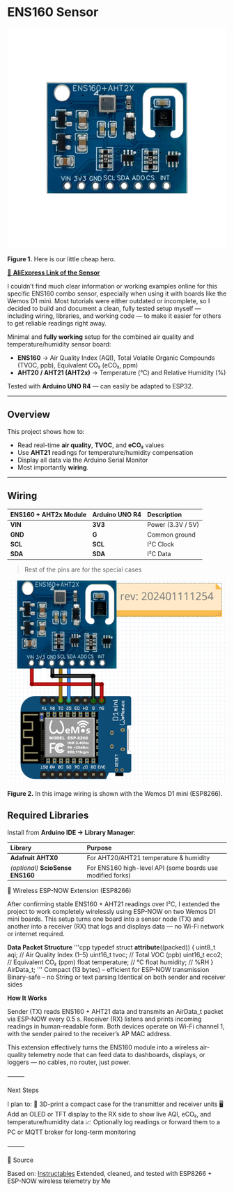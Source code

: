 # ENS160 Sensor

![Here is our little cheap hero ](images/FQR9R7ALR85VNX0.png)

**Figure 1.** Here is our little cheap hero.

[🛒 **AliExpress Link of the Sensor**](https://de.aliexpress.com/item/1005009070352900.html?spm=a2g0o.order_list.order_list_main.11.7e121802fccWTp&gatewayAdapt=glo2deu)


I couldn’t find much clear information or working examples online for this specific ENS160 combo sensor, especially when using it with boards like the Wemos D1 mini. Most tutorials were either outdated or incomplete, so I decided to build and document a clean, fully tested setup myself — including wiring, libraries, and working code — to make it easier for others to get reliable readings right away.

Minimal and **fully working** setup for the combined air quality and temperature/humidity sensor board:

- **ENS160** → Air Quality Index (AQI), Total Volatile Organic Compounds (TVOC, ppb), Equivalent CO₂ (eCO₂, ppm)  
- **AHT20 / AHT21 (AHT2x)** → Temperature (°C) and Relative Humidity (%)

Tested with **Arduino UNO R4** — can easily be adapted to ESP32.

---

## Overview

This project shows how to:
- Read real-time **air quality**, **TVOC**, and **eCO₂** values  
- Use **AHT21** readings for temperature/humidity compensation  
- Display all data via the Arduino Serial Monitor
- Most importantly **wiring**.
---

## Wiring

| ENS160 + AHT2x Module | Arduino UNO R4 | Description |
|:----------------------|:------------------------|:-------------|
| **VIN** | **3V3** | Power (3.3V / 5V) |
| **GND** | **G** | Common ground |
| **SCL** | **SCL** | I²C Clock |
| **SDA** | **SDA** | I²C Data |

> Rest of the pins are for the special cases

![Wiring diagram](images/FJPJ494LR97Z1RS.png)

**Figure 2.** In this image wiring is shown with the Wemos D1 mini (ESP8266).



## Required Libraries

Install from **Arduino IDE → Library Manager**:

| Library | Purpose |
|:--------|:---------|
| **Adafruit AHTX0** | For AHT20/AHT21 temperature & humidity |
| *(optional)* **ScioSense ENS160** | For ENS160 high-level API (some boards use modified forks) |


📡 Wireless ESP-NOW Extension (ESP8266)

After confirming stable ENS160 + AHT21 readings over I²C, I extended the project to work completely wirelessly using ESP-NOW on two Wemos D1 mini boards.
This setup turns one board into a sensor node (TX) and another into a receiver (RX) that logs and displays data — no Wi-Fi network or internet required.


**Data Packet Structure**
'''cpp
	typedef struct __attribute__((packed)) {
	  uint8_t  aqi;          // Air Quality Index (1–5)
	  uint16_t tvoc;         // Total VOC (ppb)
	  uint16_t eco2;         // Equivalent CO₂ (ppm)
	  float    temperature;  // °C
	  float    humidity;     // %RH
	} AirData_t;
'''
Compact (13 bytes) – efficient for ESP-NOW transmission
Binary-safe – no String or text parsing
Identical on both sender and receiver sides

**How It Works**

Sender (TX) reads ENS160 + AHT21 data and transmits an AirData_t packet via ESP-NOW every 0.5 s.
Receiver (RX) listens and prints incoming readings in human-readable form.
Both devices operate on Wi-Fi channel 1, with the sender paired to the receiver’s AP MAC address.


This extension effectively turns the ENS160 module into a wireless air-quality telemetry node that can feed data to dashboards, displays, or loggers — no cables, no router, just power.

⸻

Next Steps

I plan to:
	🧾 3D-print a compact case for the transmitter and receiver units
	🖥️ Add an OLED or TFT display to the RX side to show live AQI, eCO₂, and temperature/humidity data
	📈 Optionally log readings or forward them to a PC or MQTT broker for long-term monitoring

⸻

📘 Source

Based on: [Instructables](https://www.instructables.com/ENS160-AHT21-Sensor-for-Arduino/)
Extended, cleaned, and tested with ESP8266 + ESP-NOW wireless telemetry by Me
